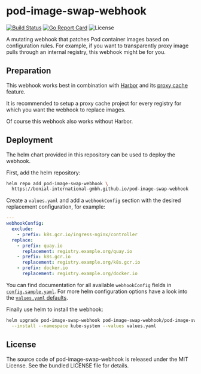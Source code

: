 # pod-image-swap-webhook

[![Build Status](https://github.com/Bonial-International-GmbH/pod-image-swap-webhook/actions/workflows/ci.yml/badge.svg)](https://github.com/Bonial-International-GmbH/pod-image-swap-webhook/actions/workflows/ci.yml)
[![Go Report Card](https://goreportcard.com/badge/github.com/Bonial-International-GmbH/pod-image-swap-webhook)](https://goreportcard.com/report/github.com/Bonial-International-GmbH/pod-image-swap-webhook)
![License](https://img.shields.io/github/license/Bonial-International-GmbH/pod-image-swap-webhook)

A mutating webhook that patches Pod container images based on configuration
rules. For example, if you want to transparently proxy image pulls through an
internal registry, this webhook might be for you.

## Preparation

This webhook works best in combination with
[Harbor](https://github.com/goharbor/harbor) and its [proxy
cache](https://goharbor.io/docs/2.1.0/administration/configure-proxy-cache/)
feature.

It is recommended to setup a proxy cache project for every registry for which
you want the webhook to replace images.

Of course this webhook also works without Harbor.

## Deployment

The helm chart provided in this repository can be used to deploy the webhook.

First, add the helm repository:

```sh
helm repo add pod-image-swap-webhook \
  https://bonial-international-gmbh.github.io/pod-image-swap-webhook
```

Create a `values.yaml` and add a `webhookConfig` section with the desired
replacement configuration, for example:

```yaml
---
webhookConfig:
  exclude:
    - prefix: k8s.gcr.io/ingress-nginx/controller
  replace:
    - prefix: quay.io
      replacement: registry.example.org/quay.io
    - prefix: k8s.gcr.io
      replacement: registry.example.org/k8s.gcr.io
    - prefix: docker.io
      replacement: registry.example.org/docker.io
```

You can find documentation for all available `webhookConfig` fields in
[`config.sample.yaml`](https://github.com/Bonial-International-GmbH/pod-image-swap-webhook/blob/main/config.sample.yaml).
For more helm configuration options have a look into the [`values.yaml`
defaults](https://github.com/Bonial-International-GmbH/pod-image-swap-webhook/blob/main/charts/pod-image-swap-webhook/values.yaml).

Finally use helm to install the webhook:

```sh
helm upgrade pod-image-swap-webhook pod-image-swap-webhook/pod-image-swap-webhook \
  --install --namespace kube-system --values values.yaml
```

## License

The source code of pod-image-swap-webhook is released under the MIT License.
See the bundled LICENSE file for details.
